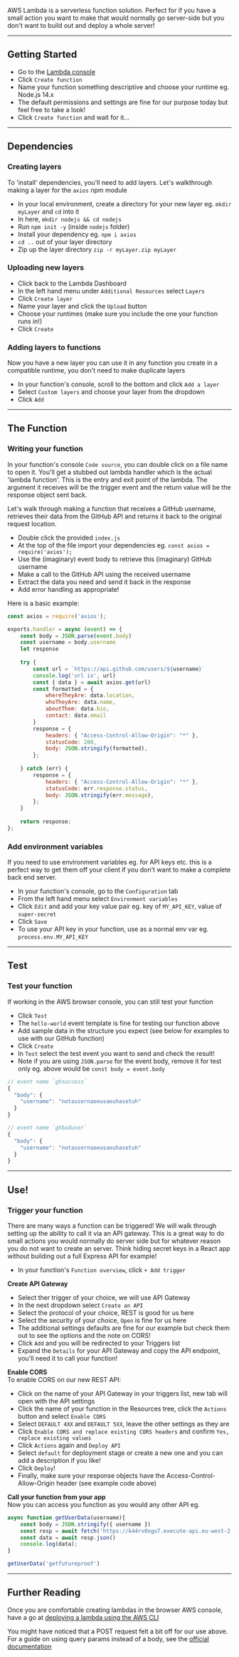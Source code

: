 AWS Lambda is a serverless function solution. Perfect for if you have a small action you want to make that would normally go server-side but you don't want to build out and deploy a whole server!

---

## Getting Started
- Go to the [Lambda console](https://console.aws.amazon.com/lambda/home)
- Click `Create function`
- Name your function something descriptive and choose your runtime eg. Node.js 14.x
- The default permissions and settings are fine for our purpose today but feel free to take a look!
- Click `Create function` and wait for it...

---

## Dependencies

### Creating layers
To 'install' dependencies, you'll need to add layers. Let's walkthrough making a layer for the `axios` npm module
- In your local environment, create a directory for your new layer eg. `mkdir myLayer` and `cd` into it
- In here, `mkdir nodejs && cd nodejs`
- Run `npm init -y` (inside `nodejs` folder)
- Install your dependency eg. `npm i axios`
- `cd ..` out of your layer directory
- Zip up the layer directory `zip -r myLayer.zip myLayer`

### Uploading new layers
- Click back to the Lambda Dashboard
- In the left hand menu under `Additional Resources` select `Layers`
- Click `Create layer`
- Name your layer and click the `Upload` button
- Choose your runtimes (make sure you include the one your function runs in!)
- Click `Create`

### Adding layers to functions
Now you have a new layer you can use it in any function you create in a compatible runtime, you don't need to make duplicate layers
- In your function's console, scroll to the bottom and click `Add a layer`
- Select `Custom layers` and choose your layer from the dropdown
- Click `Add`

---

## The Function

### Writing your function
In your function's console `Code source`, you can double click on a file name to open it. You'll get a stubbed out lambda handler which is the actual 'lambda function'. This is the entry and exit point of the lambda. The argument it receives will be the trigger event and the return value will be the response object sent back.

Let's walk through making a function that receives a GitHub username, retrieves their data from the GitHub API and returns it back to the original request location.
- Double click the provided `index.js`
- At the top of the file import your dependencies eg. `const axios = require('axios');`
- Use the (imaginary) event body to retrieve this (imaginary) GitHub username
- Make a call to the GitHub API using the received username
- Extract the data you need and send it back in the response
- Add error handling as appropriate!

Here is a basic example:
```js
const axios = require('axios');

exports.handler = async (event) => {
    const body = JSON.parse(event.body)
    const username = body.username
    let response
    
    try {
        const url = `https://api.github.com/users/${username}`
        console.log('url is', url)
        const { data } = await axios.get(url)
        const formatted = {
            whereTheyAre: data.location,
            whoTheyAre: data.name,
            aboutThem: data.bio,
            contact: data.email
        }
        response = {
            headers: { "Access-Control-Allow-Origin": "*" },
            statusCode: 200,
            body: JSON.stringify(formatted),
        };
        
    } catch (err) {
        response = {
            headers: { "Access-Control-Allow-Origin": "*" },
            statusCode: err.response.status,
            body: JSON.stringify(err.message),
        };
    }
    
    return response;
};
```

### Add environment variables
If you need to use environment variables eg. for API keys etc. this is a perfect way to get them off your client if you don't want to make a complete back end server.
- In your function's console, go to the `Configuration` tab
- From the left hand menu select `Environment variables`
- Click `Edit` and add your key value pair eg. key of `MY_API_KEY`, value of `super-secret`
- Click `Save`
- To use your API key in your function, use as a normal env var eg. `process.env.MY_API_KEY`

---

## Test

### Test your function
If working in the AWS browser console, you can still test your function
- Click `Test`
- The `hello-world` event template is fine for testing our function above
- Add sample data in the structure you expect (see below for examples to use with our GitHub function)
- Click `Create`
- In `Test` select the test event you want to send and check the result!
- Note if you are using `JSON.parse` for the event body, remove it for test only eg. above would be `const body = event.body`

```js
// event name `ghsuccess`
{
  "body": {
    "username": "notausernaoeusaeuhasetuh"
  }
}

// event name `ghbaduser`
{
  "body": {
    "username": "notausernaoeusaeuhasetuh"
  }
}
```

---

## Use!

### Trigger your function
There are many ways a function can be triggered! We will walk through setting up the ability to call it via an API gateway. This is a great way to do small actions you would normally do server side but for whatever reason you do not want to create an server. Think hiding secret keys in a React app without building out a full Express API for example!
- In your function's `Function overview`, click `+ Add trigger`

**Create API Gateway**
- Select ther trigger of your choice, we will use API Gateway
- In the next dropdown select `Create an API`
- Select the protocol of your choice, REST is good for us here
- Select the security of your choice, `Open` is fine for us here
- The additional settings defaults are fine for our example but check them out to see the options and the note on CORS!
- Click `Add` and you will be redirected to your Triggers list
- Expand the `Details` for your API Gateway and copy the API endpoint, you'll need it to call your function!

**Enable CORS** \
To enable CORS on our new REST API:
- Click on the name of your API Gateway in your triggers list, new tab will open with the API  settings
- Click the name of your function in the Resources tree, click the `Actions` button and select `Enable CORS` 
- Select `DEFAULT 4XX` and `DEFAULT 5XX`, leave the other settings as they are
- Click `Enable CORS and replace existing CORS headers` and confirm `Yes, replace existing values`
- Click `Actions` again and `Deploy API`
- Select `default` for deployment stage or create a new one and you can add a description if you like!
- Click `Deploy`!
- Finally, make sure your response objects have the Access-Control-Allow-Origin header (see example code above)

**Call your function from your app** \
Now you can access you function as you would any other API eg.
```js
async function getUserData(username){
    const body = JSON.stringify({ username })
    const resp = await fetch('https://k44rv0xgu7.execute-api.eu-west-2.amazonaws.com/default/lambda-demo', { method: 'POST', body })
    const data = await resp.json()
    console.log(data);
}

getUserData('getfutureproof')
```

---

## Further Reading
Once you are comfortable creating lambdas in the browser AWS console, have a go at [deploying a lambda using the AWS CLI](https://docs.aws.amazon.com/lambda/latest/dg/nodejs-package.html)

You might have noticed that a POST request felt a bit off for our use above. For a guide on using query params instead of a body, see the [official documentation](https://aws.amazon.com/premiumsupport/knowledge-center/pass-api-gateway-rest-api-parameters/) 
